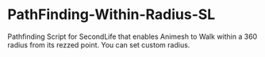 # PathFinding-Within-Radius-SL
Pathfinding Script for SecondLife that enables Animesh to Walk within a 360 radius from its rezzed point. You can set custom radius.
